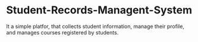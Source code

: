 # Student-Records-Managent-System
It a simple platfor, that collects student information, manage their profile, and manages courses registered by students.
